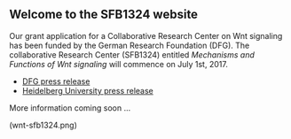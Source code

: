 ## Welcome to the SFB1324 website

Our grant application for a Collaborative Research Center on Wnt signaling has been funded by the German Research Foundation (DFG). The collaborative Research Center (SFB1324) entitled *Mechanisms and Functions of Wnt signaling* will commence on July 1st, 2017.

* [DFG press release](http://www.dfg.de/service/presse/pressemitteilungen/2017/pressemitteilung_nr_16/index.html)
* [Heidelberg University press release](http://www.uni-heidelberg.de/presse/news2017/pm20170526_new-collaborative-research-center-on-a-fundamental-signaling-pathway-in-development-and-disease.html)

More information coming soon ...
  
(wnt-sfb1324.png)
